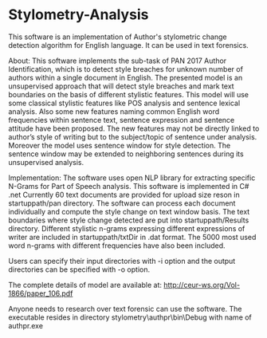 # Stylometry-Analysis
This software is an implementation of Author's stylometric change detection algorithm for English language. It can be used in text forensics. 

About:
This software implements the sub-task of PAN 2017 Author
Identification, which is to detect style breaches for unknown number of authors
within a single document in English. The presented model is an unsupervised
approach that will detect style breaches and mark text boundaries on the basis
of different stylistic features. This model will use some classical stylistic
features like POS analysis and sentence lexical analysis. Also some new
features naming common English word frequencies within sentence text,
sentence expression and sentence attitude have been proposed. The new
features may not be directly linked to author’s style of writing but to the
subject/topic of sentence under analysis. Moreover the model uses sentence
window for style detection. The sentence window may be extended to
neighboring sentences during its unsupervised analysis. 

Implementation:
The software uses open NLP library for extracting specific N-Grams for Part of Speech analysis.
This software is implemented in C# .net
Currently 60 text documents are provided for upload size reson in startuppath/pan directory. The software can 
process each document individually and compute the style change on text window basis. The text boundaries where 
style change detected are put into startuppath/Results directory.
Different stylistic n-grams expressing different expressions of writer are included in startuppath/txtDir in .dat format.
The 5000 most used word n-grams with different frequencies have also been included.

Users can specify their input directories with -i option and the output directories can be specified with -o option.

The complete details of model are available at: http://ceur-ws.org/Vol-1866/paper_106.pdf

Anyone needs to research over text forensic can use the software.
The executable resides in directory 
stylometry\authpr\bin\Debug with name of authpr.exe
